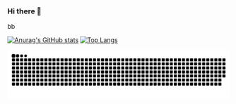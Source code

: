 
### Hi there 👋
bb
<!--
**Brainy824/Brainy824** is a ✨ _special_ ✨ repository because its `README.md` (this file) appears on your GitHub profile.

Here are some ideas to get you started:

- 🔭 I’m currently working on ...

- 🌱 I’m currently learning ...

- 👯 I’m looking to collaborate on ...

- 🤔 I’m looking for help with ...

- 💬 Ask me about ...

- 📫 How to reach me: ...

- 😄 Pronouns: ...

- ⚡ Fun fact: ...
  -->

  [![Anurag's GitHub stats](https://github-readme-stats.vercel.app/api?username=Brainy824)](https://github.com/anuraghazra/github-readme-stats)
[![Top Langs](https://github-readme-stats.vercel.app/api/top-langs/?username=Brainy824&layout=donut)](https://github.com/Brainy824/github-readme-stats)


<picture>
  <source media="(prefers-color-scheme: dark)" srcset="https://raw.githubusercontent.com/Brainy824/Brainy824/output/github-contribution-grid-snake-dark.svg">
  <source media="(prefers-color-scheme: light)" srcset="https://raw.githubusercontent.com/Brainy824/Brainy824/output/github-contribution-grid-snake.svg">
  <img alt="github contribution grid snake animation" src="https://raw.githubusercontent.com/Brainy824/Brainy824/output/github-contribution-grid-snake.svg">
</picture>

